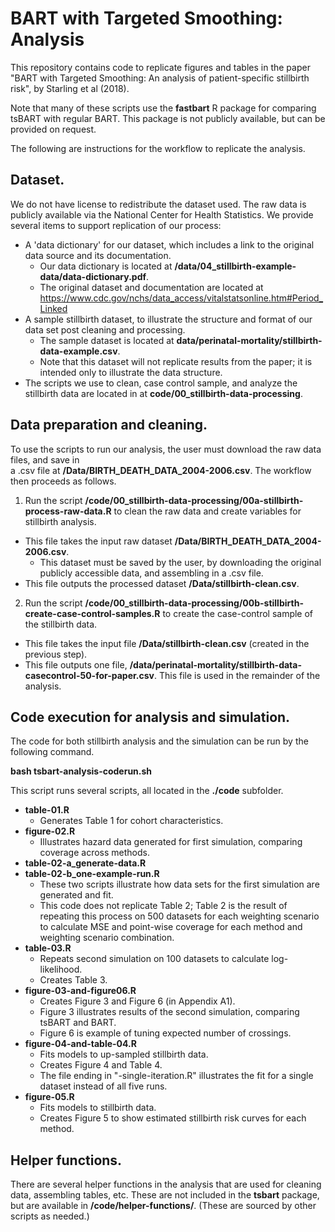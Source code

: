 # BART with Targeted Smoothing: Analysis
This repository contains code to replicate figures and tables in the paper "BART with Targeted Smoothing: An analysis of patient-specific stillbirth risk", by Starling et al (2018).

Note that many of these scripts use the **fastbart** R package for comparing tsBART with regular BART.  This package is not publicly available, but can be provided on request.  

The following are instructions for the workflow to replicate the analysis.

## Dataset.
We do not have license to redistribute the dataset used.  The raw data is publicly available via the National Center for Health Statistics.  We provide several items to support replication of our process: 

* A 'data dictionary' for our dataset, which includes a link to the original data source and its documentation.     
    + Our data dictionary is located at **/data/04_stillbirth-example-data/data-dictionary.pdf**.    
    + The original dataset and documentation are located at https://www.cdc.gov/nchs/data_access/vitalstatsonline.htm#Period_Linked        
* A sample stillbirth dataset, to illustrate the structure and format of our data set post cleaning and processing.      
    + The sample dataset is located at **data/perinatal-mortality/stillbirth-data-example.csv**. 
    + Note that this dataset will not replicate results from the paper; it is intended only to illustrate the data structure.  
* The scripts we use to clean, case control sample, and analyze the stillbirth data are located in at **code/00_stillbirth-data-processing**.  

## Data preparation and cleaning.
To use the scripts to run our analysis, the user must download the raw data files, and save in  
a .csv file at **/Data/BIRTH_DEATH_DATA_2004-2006.csv**.  The workflow then proceeds as follows.

1. Run the script **/code/00_stillbirth-data-processing/00a-stillbirth-process-raw-data.R** to clean the raw data and create variables for stillbirth analysis.  

* This file takes the input raw dataset **/Data/BIRTH_DEATH_DATA_2004-2006.csv**.  
    + This dataset must be saved by the user, by downloading the original publicly accessible data, and assembling in a .csv file.  
* This file outputs the processed dataset **/Data/stillbirth-clean.csv**.    

2. Run the script **/code/00_stillbirth-data-processing/00b-stillbirth-create-case-control-samples.R** to create the case-control sample of the stillbirth data.

* This file takes the input file **/Data/stillbirth-clean.csv** (created in the previous step).  
* This file outputs one file, 
**/data/perinatal-mortality/stillbirth-data-casecontrol-50-for-paper.csv**.  This file is used in the remainder of the analysis.
 

## Code execution for analysis and simulation.
The code for both stillbirth analysis and the simulation can be run by the following command.  

**bash tsbart-analysis-coderun.sh**    

This script runs several scripts, all located in the **./code** subfolder.

* **table-01.R**   
    + Generates Table 1 for cohort characteristics.  
* **figure-02.R** 
    + Illustrates hazard data generated for first simulation, comparing coverage across methods.  
* **table-02-a_generate-data.R**   
* **table-02-b_one-example-run.R**   
    + These two scripts illustrate how data sets for the first simulation are generated and fit.  
    + This code does not replicate Table 2; Table 2 is the result of repeating this process on 500 datasets for each weighting scenario to calculate MSE and point-wise coverage for each method and weighting scenario combination.  
* **table-03.R**  
    + Repeats second simulation on 100 datasets to calculate log-likelihood.
    + Creates Table 3.
* **figure-03-and-figure06.R**  
    + Creates Figure 3 and Figure 6 (in Appendix A1).
    + Figure 3 illustrates results of the second simulation, comparing tsBART and BART.
    + Figure 6 is example of tuning expected number of crossings.
* **figure-04-and-table-04.R**  
    + Fits models to up-sampled stillbirth data. 
    + Creates Figure 4 and Table 4.
    + The file ending in "-single-iteration.R" illustrates the fit for a single dataset instead of all five runs.
* **figure-05.R**
    + Fits models to stillbirth data.
    + Creates Figure 5 to show estimated stillbirth risk curves for each method.
    
## Helper functions.
There are several helper functions in the analysis that are used for cleaning data, assembling tables, etc.  These are not included in the **tsbart** package, but are available in **/code/helper-functions/**.  (These are sourced by other scripts as needed.)